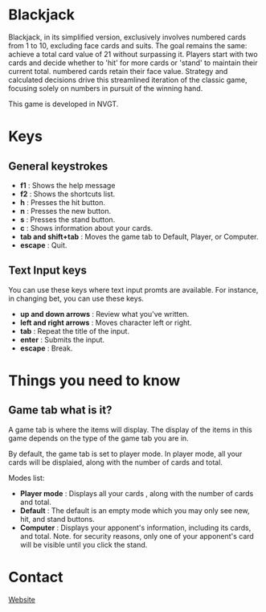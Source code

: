 # Blackjack

Blackjack, in its simplified version, exclusively involves numbered cards from 1 to 10, excluding face cards and suits. The goal remains the same: achieve a total card value of 21 without surpassing it. Players start with two cards and decide whether to 'hit' for more cards or 'stand' to maintain their current total. numbered cards retain their face value. Strategy and calculated decisions drive this streamlined iteration of the classic game, focusing solely on numbers in pursuit of the winning hand.

This game is developed in NVGT.

# Keys

## General keystrokes

* **f1** : Shows the help message
* **f2** : Shows the shortcuts list.
* **h** : Presses the hit button.
* **n** : Presses the new button.
* **s** : Presses the stand button.
* **c** : Shows information about your cards.
* **tab and shift+tab** : Moves the game tab to Default, Player, or Computer.
* **escape** : Quit.

## Text Input keys

You can use these keys where text input promts are available. For instance, in changing bet, you can use these keys.

* **up and down arrows** : Review what you've written.
* **left and right arrows** : Moves character left or right.
* **tab** : Repeat the title of the input.
* **enter** : Submits the input.
* **escape** : Break.

# Things you need to know

## Game tab what is it?

A game tab is where the items will display. The display of the items in this game depends on the type of the game tab you are in.

By default, the game tab is set to player mode. In player mode, all your cards will be displaied, along with the number of cards and total.

Modes list:

* **Player mode** : Displays all your cards , along with the number of cards and total.
* **Default** : The default is an empty mode which you may only see new, hit, and stand buttons.
* **Computer** : Displays your apponent's information, including its cards, and total. Note. for security reasons, only one of your apponent's card will be visible until you click the stand.

# Contact

<a target="_blank" href="https://harrymkt.github.io">Website</a>